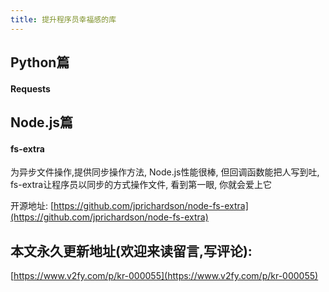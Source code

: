 ```yaml
---
title: 提升程序员幸福感的库
---
```


## Python篇

#### Requests





## Node.js篇

####  fs-extra

为异步文件操作,提供同步操作方法, Node.js性能很棒, 但回调函数能把人写到吐, fs-extra让程序员以同步的方式操作文件, 看到第一眼, 你就会爱上它 

开源地址: [https://github.com/jprichardson/node-fs-extra](https://github.com/jprichardson/node-fs-extra)






## 本文永久更新地址(欢迎来读留言,写评论):

[https://www.v2fy.com/p/kr-000055](https://www.v2fy.com/p/kr-000055)
